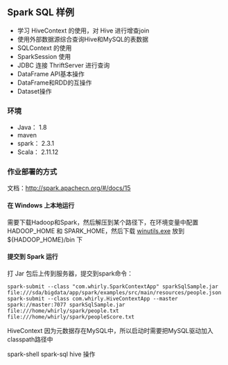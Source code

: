 
## Spark SQL 样例

- 学习 HiveContext 的使用，对 Hive 进行增查join
- 使用外部数据源综合查询Hive和MySQL的表数据
- SQLContext 的使用
- SparkSession 使用
- JDBC 连接 ThriftServer 进行查询
- DataFrame API基本操作
- DataFrame和RDD的互操作
- Dataset操作

### 环境

- Java： 1.8
- maven
- spark： 2.3.1
- Scala： 2.11.12


### 作业部署的方式

文档：http://spark.apachecn.org/#/docs/15

#### 在 Windows 上本地运行

需要下载Hadoop和Spark，然后解压到某个路径下，在环境变量中配置 HADOOP_HOME 和 SPARK_HOME，然后下载 [winutils.exe](https://github.com/srccodes/hadoop-common-2.2.0-bin/tree/master/bin) 放到 ${HADOOP_HOME}/bin 下 


#### 提交到 Spark 运行

打 Jar 包后上传到服务器，提交到spark命令：
```$xslt
spark-submit --class "com.whirly.SparkContextApp" sparkSqlSample.jar file:///sda/bigdata/app/spark/examples/src/main/resources/people.json
spark-submit --class com.whirly.HiveContextApp --master spark://master:7077 sparkSqlSample.jar file:///home/whirly/spark/people.txt file:///home/whirly/spark/peopleScore.txt
```


HiveContext 因为元数据存在MySQL中，所以启动时需要把MySQL驱动加入classpath路径中






spark-shell  spark-sql hive 操作
